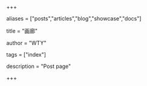 +++

aliases = ["posts","articles","blog","showcase","docs"]

title =  "画廊"

author = "WTY"

tags = ["index"]

description = "Post page"

+++